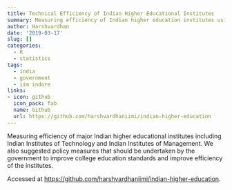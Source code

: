 ```yaml
---
title: Technical Efficiency of Indian Higher Educational Institutes
summary: Measuring efficiency of Indian higher education institutes using Data Envelopment Analysis
author: Harshvardhan
date: '2019-03-17'
slug: []
categories:
  - R
  - statistics
tags:
  - india
  - government
  - iim indore
links:
- icon: github
  icon_pack: fab
  name: Github
  url: https://github.com/harshvardhaniimi/indian-higher-education
---
```


Measuring efficiency of major Indian higher educational institutes including Indian Institutes of Technology and Indian Institutes of Management. We also suggested policy measures that should be undertaken by the government to improve college education standards and improve efficiency of the institutes.

Accessed at https://github.com/harshvardhaniimi/indian-higher-education.
